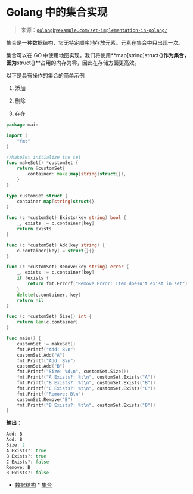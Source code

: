 <!--yml

类别：未分类

日期：2024-10-13 06:05:18

-->

# Golang 中的集合实现

> 来源：[`golangbyexample.com/set-implementation-in-golang/`](https://golangbyexample.com/set-implementation-in-golang/)

集合是一种数据结构，它无特定顺序地存放元素。元素在集合中只出现一次。

集合可以在 GO 中使用地图实现。我们将使用**map[string]struct{}**作为集合，因为**struct{}**占用的内存为零，因此在存储方面更高效。

以下是具有操作的集合的简单示例

1.  添加

1.  删除

1.  存在

```go
package main

import (
    "fmt"
)

//MakeSet initialize the set
func makeSet() *customSet {
    return &customSet{
        container: make(map[string]struct{}),
    }
}

type customSet struct {
    container map[string]struct{}
}

func (c *customSet) Exists(key string) bool {
    _, exists := c.container[key]
    return exists
}

func (c *customSet) Add(key string) {
    c.container[key] = struct{}{}
}

func (c *customSet) Remove(key string) error {
    _, exists := c.container[key]
    if !exists {
        return fmt.Errorf("Remove Error: Item doesn't exist in set")
    }
    delete(c.container, key)
    return nil
}

func (c *customSet) Size() int {
    return len(c.container)
}

func main() {
    customSet := makeSet()
    fmt.Printf("Add: B\n")
    customSet.Add("A")
    fmt.Printf("Add: B\n")
    customSet.Add("B")
    fmt.Printf("Size: %d\n", customSet.Size())
    fmt.Printf("A Exists?: %t\n", customSet.Exists("A"))
    fmt.Printf("B Exists?: %t\n", customSet.Exists("B"))
    fmt.Printf("C Exists?: %t\n", customSet.Exists("C"))
    fmt.Printf("Remove: B\n")
    customSet.Remove("B")
    fmt.Printf("B Exists?: %t\n", customSet.Exists("B"))
}
```

**输出：**

```go
Add: B
Add: B
Size: 2
A Exists?: true
B Exists?: true
C Exists?: false
Remove: B
B Exists?: false
```

+   [数据结构](https://golangbyexample.com/tag/data-structure/) *   [集合](https://golangbyexample.com/tag/set/)
